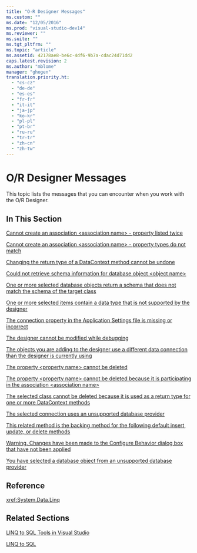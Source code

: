 ```yaml
---
title: "O-R Designer Messages"
ms.custom: ""
ms.date: "12/05/2016"
ms.prod: "visual-studio-dev14"
ms.reviewer: ""
ms.suite: ""
ms.tgt_pltfrm: ""
ms.topic: "article"
ms.assetid: 42178ae8-be6c-4df6-9b7a-cdac24d71dd2
caps.latest.revision: 2
ms.author: "mblome"
manager: "ghogen"
translation.priority.ht: 
  - "cs-cz"
  - "de-de"
  - "es-es"
  - "fr-fr"
  - "it-it"
  - "ja-jp"
  - "ko-kr"
  - "pl-pl"
  - "pt-br"
  - "ru-ru"
  - "tr-tr"
  - "zh-cn"
  - "zh-tw"
---
```

# O/R Designer Messages
This topic lists the messages that you can encounter when you work with the O/R Designer.  
  
## In This Section  
 [Cannot create an association \<association name> - property listed twice](../data-tools/cannot-create-an-association--association-name----property-listed-twice.md)  
  
 [Cannot create an association \<association name> - property types do not match](../data-tools/cannot-create-an-association--association-name----property-types-do-not-match.md)  
  
 [Changing the return type of a DataContext method cannot be undone](../data-tools/changing-the-return-type-of-a-datacontext-method-cannot-be-undone.md)  
  
 [Could not retrieve schema information for database object \<object name>](../data-tools/could-not-retrieve-schema-information-for-database-object--object-name-.md)  
  
 [One or more selected database objects return a schema that does not match the schema of the target class](../data-tools/3794e88b-4d3d-4e7a-ade6-8208eabe3eae.md)  
  
 [One or more selected items contain a data type that is not supported by the designer](../data-tools/71dcd4f9-2946-42c5-9ce4-99c819ea2785.md)  
  
 [The connection property in the Application Settings file is missing or incorrect](../data-tools/77724510-ff59-4d43-b933-a0434e1ac597.md)  
  
 [The designer cannot be modified while debugging](../data-tools/the-designer-cannot-be-modified-while-debugging.md)  
  
 [The objects you are adding to the designer use a different data connection than the designer is currently using](../data-tools/332ed2f3-3377-4d51-8e3b-fdb98231978e.md)  
  
 [The property \<property name> cannot be deleted](../data-tools/the-property--property-name--cannot-be-deleted.md)  
  
 [The property \<property name> cannot be deleted because it is participating in the association \<association name>](../data-tools/389873cc-92dd-48da-bfca-0f6c8e0ae3c2.md)  
  
 [The selected class cannot be deleted because it is used as a return type for one or more DataContext methods](../data-tools/d68254a0-f3a1-47e2-aed3-a83471e1d711.md)  
  
 [The selected connection uses an unsupported database provider](../data-tools/the-selected-connection-uses-an-unsupported-database-provider.md)  
  
 [This related method is the backing method for the following default insert, update, or delete methods](../data-tools/62afa6da-97cf-48b9-8de3-33e4d72a0377.md)  
  
 [Warning. Changes have been made to the Configure Behavior dialog box that have not been applied](../data-tools/ce5822dd-4f10-4c86-b707-7766837be216.md)  
  
 [You have selected a database object from an unsupported database provider](../data-tools/you-have-selected-a-database-object-from-an-unsupported-database-provider.md)  
  
## Reference  
 <xref:System.Data.Linq>  
  
## Related Sections  
 [LINQ to SQL Tools in Visual Studio](../data-tools/linq-to-sql-tools-in-visual-studio2.md)  
  
 [LINQ to SQL](../Topic/LINQ%20to%20SQL.md)